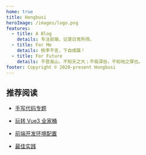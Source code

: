 ```yaml
---
home: true
title: Hongbusi
heroImage: /images/logo.png
features:
  - title: A Blog
    details: 专注前端，记录日常所得。
  - title: For Me
    details: 桃李不言，下自成蹊！
  - title: For Future
    details: 不登高山，不知天之大；不临深谷，不知地之厚也。
footer: Copyright © 2020-present Hongbusi
---
```


## 推荐阅读

- [手写代码专题](./code)

- [玩转 Vue3 全家桶](./study/vue3)

- [前端开发环境配置](./guide/environment)

- [最佳实践](./best-practices)
